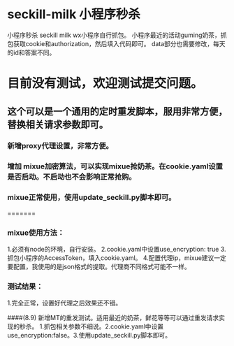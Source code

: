 # seckill-milk 小程序秒杀
小程序秒杀
seckill milk
wx小程序自行抓包。
小程序最近的活动guming奶茶，抓包获取cookie和authorization，然后填入代码即可。
data部分也需要修改，每天的id和答案不同。
# 目前没有测试，欢迎测试提交问题。
## 这个可以是一个通用的定时重发脚本，服用非常方便，替换相关请求参数即可。
### 新增proxy代理设置，非常方便。
### 增加 mixue加密算法，可以实现mixue抢奶茶。在cookie.yaml设置是否启动。不启动也不会影响正常抢购。
### mixue正常使用，使用update_seckill.py脚本即可。

=======
### mixue使用方法：
1.必须有node的环境，自行安装。
2.cookie.yaml中设置use_encryption: true
3.抓包小程序的AccessToken，填入cookie.yaml。
4.配置代理ip，mixue建议一定要配置，我使用的是json格式的提取。代理商不同格式可能不一样。
### 测试结果：
1.完全正常，设置好代理之后效果还不错。

####(8.9)  新增MT的重发测试。适用最近的奶茶，鲜花等等可以通过重发请求实现的秒杀。
1.抓包相关参数不细说。2.cookie.yaml中设置use_encryption:false。3.使用update_seckill.py脚本即可。